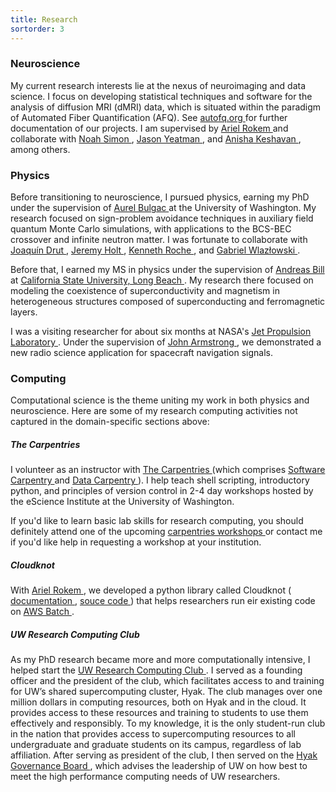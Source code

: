 ```yaml
---
title: Research
sortorder: 3
---
```


### Neuroscience

My current research interests lie at the nexus of neuroimaging and
data science. I focus on developing statistical techniques and
software for the analysis of diffusion MRI (dMRI) data, which is situated
within the paradigm of Automated Fiber Quantification (AFQ). See
<a href="autofq.org"
   target="_blank"
   rel="noopener noreferrer">
  autofq.org
</a>
for further documentation of our projects. I am
supervised by 
<a href="arokem.org"
   target="_blank"
   rel="noopener noreferrer">
  Ariel Rokem
</a> and collaborate with
<a href="https://faculty.washington.edu/nrsimon/"
   target="_blank"
   rel="noopener noreferrer">
  Noah Simon
</a>,
<a href="https://www.brainandeducation.com/"
   target="_blank"
   rel="noopener noreferrer">
  Jason Yeatman
</a>, and
<a href="https://anisha.pizza/"
   target="_blank"
   rel="noopener noreferrer">
  Anisha Keshavan
</a>, among others.

### Physics

Before transitioning to neuroscience, I pursued
physics, earning my PhD under the supervision of
<a href="https://faculty.washington.edu/bulgac/"
   target="_blank"
   rel="noopener noreferrer">
  Aurel Bulgac
</a> at the University of Washington. My research focused on
sign-problem avoidance techniques in auxiliary field quantum Monte Carlo
simulations, with applications to the BCS-BEC crossover and infinite
neutron matter. I was fortunate to collaborate with
<a href="https://users.physics.unc.edu/~drut/public_html_UNC/index.html"
   target="_blank"
   rel="noopener noreferrer">
  Joaqu&iacute;n Drut
</a>,
<a href="http://www.quantumnovae.com/"
   target="_blank"
   rel="noopener noreferrer">
  Jeremy Holt
</a>,
<a href="http://users.nccs.gov/~roche/"
   target="_blank"
   rel="noopener noreferrer">
  Kenneth Roche
</a>, and
<a href="http://www.if.pw.edu.pl/~gabrielw/"
   target="_blank"
   rel="noopener noreferrer">
  Gabriel Wlaz&#0322;owski
</a>. 

Before that, I earned my MS in physics under the supervision of
<a href="https://web.csulb.edu/depts/physics/people/bill_a.shtml"
   target="_blank"
   rel="noopener noreferrer">
  Andreas Bill
</a> at 
<a href="https://www.csulb.edu/physics-astronomy"
   target="_blank"
   rel="noopener noreferrer">
  California State University, Long Beach
</a>.
My research there focused on modeling the coexistence of
superconductivity and magnetism in heterogeneous structures composed of
superconducting and ferromagnetic layers.

I was a visiting researcher for about six months at NASA's
<a href="https://www.jpl.nasa.gov/"
   target="_blank"
   rel="noopener noreferrer">
  Jet Propulsion Laboratory
</a>.
Under the supervision of
<a href="https://scienceandtechnology.jpl.nasa.gov/people/j_armstrong"
   target="_blank"
   rel="noopener noreferrer">
  John Armstrong
</a>, we demonstrated a new radio science application for spacecraft
navigation signals.
<!---
Guidance engineers use the Doppler shift of these signals to
verify spacecraft trajectory. We realized that the uplink and downlink
irregularities — what guidance engineers would call “noise” —
held information about the near-Sun plasma environment. We exploited
the differing transfer functions of these irregularities to localize
solar plasma scattering along the line-of-sight, proving a new method to
monitor solar activity. Using Cassini spacecraft data, we demonstrated
that this technique could determine scattering position to spatial
scales well below that of other techniques.
-->

### Computing

Computational science is the theme uniting my work in both physics and
neuroscience. Here are some of my research computing activities not
captured in the domain-specific sections above:

##### The Carpentries

I volunteer as an instructor with
<a href="https://carpentries.org/"
   target="_blank"
   rel="noopener noreferrer">
  The Carpentries
</a>
(which comprises
<a href="https://software-carpentry.org/"
   target="_blank"
   rel="noopener noreferrer">
  Software Carpentry
</a>
and
<a href="https://datacarpentry.org/"
   target="_blank"
   rel="noopener noreferrer">
  Data Carpentry
</a>).
I help teach shell scripting, introductory python, and principles of
version control in 2-4 day workshops hosted by the eScience Institute at
the University of Washington.

If you'd like to learn basic lab skills for research computing, you
should definitely attend one of the upcoming
<a href="https://carpentries.org/workshops/"
   target="_blank"
   rel="noopener noreferrer">
  carpentries workshops
</a>
or contact me if you'd like help in requesting a workshop at your
institution.

##### Cloudknot

With 
<a href="arokem.org"
   target="_blank"
   rel="noopener noreferrer">
  Ariel Rokem
</a>,
we developed a python library
called Cloudknot
(<a href="https://nrdg.github.io/cloudknot/"
   target="_blank"
   rel="noopener noreferrer">
  documentation
</a>, 
<a href="https://github.com/nrdg/cloudknot"
   target="_blank"
   rel="noopener noreferrer">
  souce code
</a>)
that helps researchers run eir existing code on
<a href="https://aws.amazon.com/batch/"
   target="_blank"
   rel="noopener noreferrer">
  AWS Batch
</a>.

##### UW Research Computing Club

As my PhD research became more and more computationally
intensive, I helped start the
<a href="https://depts.washington.edu/uwrcc/"
   target="_blank"
   rel="noopener noreferrer">
  UW Research Computing Club
</a>.
I served as a founding officer and the president of the club, which
facilitates access to and training for UW’s shared supercomputing
cluster, Hyak. The club manages over one million dollars in computing
resources, both on Hyak and in the cloud. It provides access to
these resources and training to students to use them effectively and
responsibly. To my knowledge, it is the only student-run club in
the nation that provides access to supercomputing resources to all
undergraduate and graduate students on its campus, regardless of lab
affiliation. After serving as president of the club, I then served on
the
<a href="http://www.int.washington.edu/users/mjs5/HYAK/governance/"
   target="_blank"
   rel="noopener noreferrer">
  Hyak Governance Board
</a>,
which advises the leadership of UW on how best to meet the high
performance computing needs of UW researchers.
